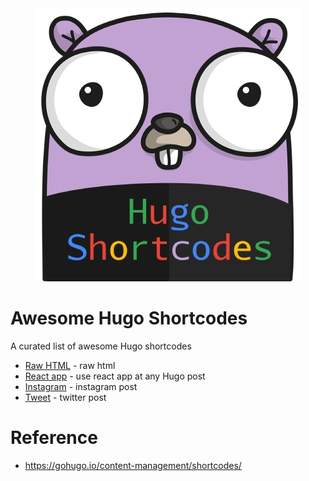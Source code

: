 <div align="center">
	<div>
		<img src="media/logo.jpg" alt="Awesome Hugo Shortcodes">
		<br>
	</div>
</div>

# Awesome Hugo Shortcodes 

A curated list of awesome Hugo shortcodes

- [Raw HTML](shortcodes/rawhtml) - raw html
- [React app](shortcodes/reactblock) - use react app at any Hugo post
- [Instagram](shortcodes/instagram) - instagram post
- [Tweet](shortcodes/tweet) - twitter post


# Reference

- https://gohugo.io/content-management/shortcodes/